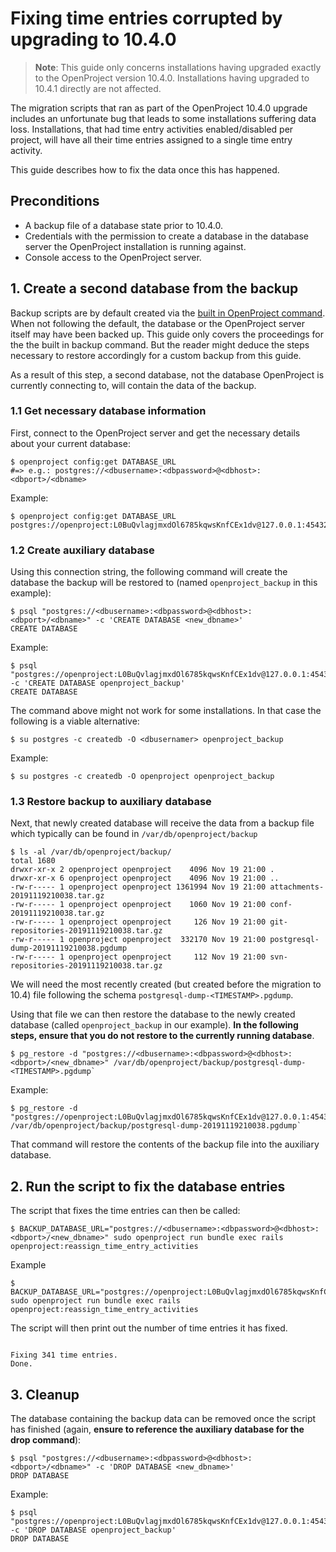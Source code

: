 # Fixing time entries corrupted by upgrading to 10.4.0

> **Note**: This guide only concerns installations having upgraded exactly to the OpenProject version 10.4.0. Installations having upgraded to 10.4.1 directly are not affected.

The migration scripts that ran as part of the OpenProject 10.4.0 upgrade includes an unfortunate bug that leads to some installations suffering data loss. 
Installations, that had time entry activities enabled/disabled per project, will have all their time entries assigned to a single time entry activity.

This guide describes how to fix the data once this has happened.

## Preconditions

* A backup file of a database state prior to 10.4.0.
* Credentials with the permission to create a database in the database server the OpenProject installation is running against.
* Console access to the OpenProject server.

## 1. Create a second database from the backup

Backup scripts are by default created via the [built in OpenProject command](../../operation/backing-up). 
When not following the default, the database or the OpenProject server itself may have been backed up. 
This guide only covers the proceedings for the the built in backup command. 
But the reader might deduce the steps necessary to restore accordingly for a custom backup from this guide.

As a result of this step, a second database, not the database OpenProject is currently connecting to, will contain the data of the backup.

### 1.1 Get necessary database information

First, connect to the OpenProject server and get the necessary details about your current database:

```shell
$ openproject config:get DATABASE_URL
#=> e.g.: postgres://<dbusername>:<dbpassword>@<dbhost>:<dbport>/<dbname>
```

Example:

```shell
$ openproject config:get DATABASE_URL
postgres://openproject:L0BuQvlagjmxdOl6785kqwsKnfCEx1dv@127.0.0.1:45432/openproject
```

### 1.2 Create auxiliary database

Using this connection string, the following command will create the database the backup will be restored to (named `openproject_backup` in this example):

```shell
$ psql "postgres://<dbusername>:<dbpassword>@<dbhost>:<dbport>/<dbname>" -c 'CREATE DATABASE <new_dbname>'
CREATE DATABASE
```

Example:

```shell
$ psql "postgres://openproject:L0BuQvlagjmxdOl6785kqwsKnfCEx1dv@127.0.0.1:45432/openproject" -c 'CREATE DATABASE openproject_backup'
CREATE DATABASE
```

The command above might not work for some installations. In that case the following is a viable alternative:

```shell
$ su postgres -c createdb -O <dbusernamer> openproject_backup
```

Example:

```shell
$ su postgres -c createdb -O openproject openproject_backup
```

### 1.3 Restore backup to auxiliary database

Next, that newly created database will receive the data from a backup file which typically can be found in `/var/db/openproject/backup`

```shell
$ ls -al /var/db/openproject/backup/
total 1680
drwxr-xr-x 2 openproject openproject    4096 Nov 19 21:00 .
drwxr-xr-x 6 openproject openproject    4096 Nov 19 21:00 ..
-rw-r----- 1 openproject openproject 1361994 Nov 19 21:00 attachments-20191119210038.tar.gz
-rw-r----- 1 openproject openproject    1060 Nov 19 21:00 conf-20191119210038.tar.gz
-rw-r----- 1 openproject openproject     126 Nov 19 21:00 git-repositories-20191119210038.tar.gz
-rw-r----- 1 openproject openproject  332170 Nov 19 21:00 postgresql-dump-20191119210038.pgdump
-rw-r----- 1 openproject openproject     112 Nov 19 21:00 svn-repositories-20191119210038.tar.gz
```

We will need the most recently created (but created before the migration to 10.4) file following the schema `postgresql-dump-<TIMESTAMP>.pgdump`.

Using that file we can then restore the database to the newly created database (called `openproject_backup` in our example). **In the following steps, ensure that you do not restore to the currently running database**. 

```shell
$ pg_restore -d "postgres://<dbusername>:<dbpassword>@<dbhost>:<dbport>/<new_dbname>" /var/db/openproject/backup/postgresql-dump-<TIMESTAMP>.pgdump` 
```

Example:

```shell
$ pg_restore -d "postgres://openproject:L0BuQvlagjmxdOl6785kqwsKnfCEx1dv@127.0.0.1:45432/openproject_backup" /var/db/openproject/backup/postgresql-dump-20191119210038.pgdump` 
```

That command will restore the contents of the backup file into the auxiliary database.

## 2. Run the script to fix the database entries

The script that fixes the time entries can then be called:

```shell
$ BACKUP_DATABASE_URL="postgres://<dbusername>:<dbpassword>@<dbhost>:<dbport>/<new_dbname>" sudo openproject run bundle exec rails openproject:reassign_time_entry_activities
```

Example

```shell
$ BACKUP_DATABASE_URL="postgres://openproject:L0BuQvlagjmxdOl6785kqwsKnfCEx1dv@127.0.0.1:45432/openproject_backup" sudo openproject run bundle exec rails openproject:reassign_time_entry_activities
```

The script will then print out the number of time entries it has fixed.

```shell

Fixing 341 time entries.
Done.

```

## 3. Cleanup

The database containing the backup data can be removed once the script has finished (again, **ensure to reference the auxiliary database for the drop command**):

```shell
$ psql "postgres://<dbusername>:<dbpassword>@<dbhost>:<dbport>/<dbname>" -c 'DROP DATABASE <new_dbname>'
DROP DATABASE
```

Example:

```shell
$ psql "postgres://openproject:L0BuQvlagjmxdOl6785kqwsKnfCEx1dv@127.0.0.1:45432/openproject" -c 'DROP DATABASE openproject_backup'
DROP DATABASE
```
